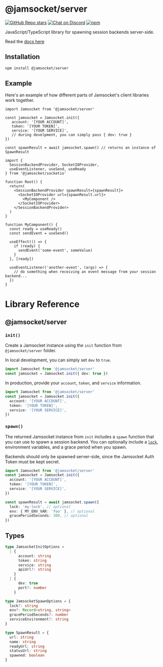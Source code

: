 # @jamsocket/server

[![GitHub Repo stars](https://img.shields.io/github/stars/jamsocket/jamsocket?style=social)](https://github.com/jamsocket/jamsocket)
[![Chat on Discord](https://img.shields.io/discord/939641163265232947)](https://discord.gg/N5sEpsuhh9)
[![npm](https://img.shields.io/npm/v/@jamsocket/server)](https://www.npmjs.com/package/@jamsocket/server)

JavaScript/TypeScript library for spawning session backends server-side.

Read the [docs here](https://docs.jamsocket.com)

## Installation
```bash copy
npm install @jamsocket/server
```

## Example

Here's an example of how different parts of Jamsocket's client libraries work together.

```tsx filename="server.tsx"
import Jamsocket from '@jamsocket/server'

const jamsocket = Jamsocket.init({
   account: '[YOUR ACCOUNT]',
   token: '[YOUR TOKEN]',
   service: '[YOUR SERVICE]',
   // during develpment, you can simply pass { dev: true }
})

const spawnResult = await jamsocket.spawn() // returns an instance of SpawnResult
```

```tsx filename="client.tsx"
import {
  SessionBackendProvider, SocketIOProvider,
  useEventListener, useSend, useReady
} from '@jamsocket/socketio'

function Root() {
  return(
    <SessionBackendProvider spawnResult={spawnResult}>
      <SocketIOProvider url={spawnResult.url}>
        <MyComponent />
      </SocketIOProvider>
    </SessionBackendProvider>
  )
}

function MyComponent() {
  const ready = useReady()
  const sendEvent = useSend()

  useEffect(() => {
    if (ready) {
      sendEvent('some-event', someValue)
    }
  }, [ready])

  useEventListener('another-event', (args) => {
    // do something when receiving an event message from your session backend...
  })
}
```

# Library Reference

## @jamsocket/server

### `init()`

Create a Jamsocket instance using the `init` function from `@jamsocket/server` folder.

In local development, you can simply set `dev` to `true`.

```ts
import Jamsocket from '@jamsocket/server'
const jamsocket = Jamsocket.init({ dev: true })
```

In production, provide your `account`, `token`, and `service` information.

```ts
import Jamsocket from '@jamsocket/server'
const jamsocket = Jamsocket.init({
  account: '[YOUR ACCOUNT]',
  token: '[YOUR TOKEN]',
  service: '[YOUR SERVICE]',
})
```

### `spawn()`

The returned Jamsocket instance from `init` includes a `spawn` function that you can use to spawn a session backend. You can optionally include a [`lock`](/concepts/locks), environment variables, and a grace period when you spawn.

<Callout>Backends should only be spawned server-side, since the Jamsocket Auth Token must be kept secret.</Callout>

```ts {8-12}
import Jamsocket from '@jamsocket/server'
const jamsocket = Jamsocket.init({
  account: '[YOUR ACCOUNT]',
  token: '[YOUR TOKEN]',
  service: '[YOUR SERVICE]',
})

const spawnResult = await jamsocket.spawn({
  lock: 'my-lock', // optional
  env: { MY_ENV_VAR: 'foo' }, // optional
  gracePeriodSeconds: 300, // optional
})
```

## Types

```ts
type JamsocketInitOptions =
  | {
      account: string
      token: string
      service: string
      apiUrl?: string
    }
  | {
      dev: true
      port?: number
    }

type JamsocketSpawnOptions = {
  lock?: string
  env?: Record<string, string>
  gracePeriodSeconds?: number
  serviceEnvironment?: string
}

type SpawnResult = {
  url: string
  name: string
  readyUrl: string
  statusUrl: string
  spawned: boolean
}
```
